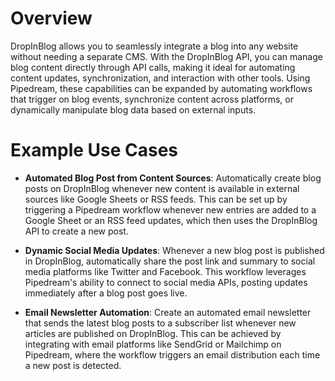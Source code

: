 # Overview

DropInBlog allows you to seamlessly integrate a blog into any website without needing a separate CMS. With the DropInBlog API, you can manage blog content directly through API calls, making it ideal for automating content updates, synchronization, and interaction with other tools. Using Pipedream, these capabilities can be expanded by automating workflows that trigger on blog events, synchronize content across platforms, or dynamically manipulate blog data based on external inputs.

# Example Use Cases

- **Automated Blog Post from Content Sources**: Automatically create blog posts on DropInBlog whenever new content is available in external sources like Google Sheets or RSS feeds. This can be set up by triggering a Pipedream workflow whenever new entries are added to a Google Sheet or an RSS feed updates, which then uses the DropInBlog API to create a new post.

- **Dynamic Social Media Updates**: Whenever a new blog post is published in DropInBlog, automatically share the post link and summary to social media platforms like Twitter and Facebook. This workflow leverages Pipedream's ability to connect to social media APIs, posting updates immediately after a blog post goes live.

- **Email Newsletter Automation**: Create an automated email newsletter that sends the latest blog posts to a subscriber list whenever new articles are published on DropInBlog. This can be achieved by integrating with email platforms like SendGrid or Mailchimp on Pipedream, where the workflow triggers an email distribution each time a new post is detected.

